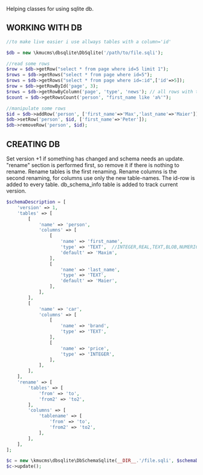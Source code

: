 Helping classes for using sqlite db.

## WORKING WITH DB

```php
//to make live easier i use allways tables with a column='id'

$db = new \kmucms\dbsqlite\DbSqlite('/path/to/file.sqli');

//read some rows
$row = $db->getRow("select * from page where id=5 limit 1");
$rows = $db->getRows("select * from page where id=5");
$rows = $db->getRows("select * from page where id=:id",['id'=>5]);
$row = $db->getRowById('page', 3);
$rows = $db->getRowByColumn('page', 'type', 'news'); // all rows with type='news'
$count = $db->getRowsCount('person', "first_name like 'a%'");

//manipulate some rows
$id = $db->addRow('person', ['first_name'=>'Max','last_name'=>'Maier']);
$db->setRow('person', $id, ['first_name'=>'Peter']);
$db->removeRow('person', $id);
```

## CREATING DB

Set version +1 if something has changed and schema needs an update.
"rename" section is performed first, so remove it if there is nothing to rename. 
Rename tables is the first renaming.
Rename columns is the second renaming, for columns use only the new table-names.
The id-row is added to every table.
db_schema_info table is added to track current version.

```php
$schemaDescription = [
    'version' => 1,
    'tables' => [
        [
            'name' => 'person',
            'columns' => [
                [
                    'name' => 'first_name',
                    'type' => 'TEXT',  //INTEGER,REAL,TEXT,BLOB,NUMERIC
                    'default' => 'Maxim',
                ],
                [
                    'name' => 'last_name',
                    'type' => 'TEXT',
                    'default' => 'Maier',
                ],
            ],
        ],
        [
            'name' => 'car',
            'columns' => [
                [
                    'name' => 'brand',
                    'type' => 'TEXT',
                ],
                [
                    'name' => 'price',
                    'type' => 'INTEGER',
                ],
            ],
        ],
    ],
    'rename' => [
        'tables' => [
            'from' => 'to',
            'from2' => 'to2',
        ],
        'columns' => [
            'tablename' => [
                'from' => 'to',
                'from2' => 'to2',
            ],
        ],
    ],
];

$c = new \kmucms\dbsqlite\DbSchemaSqlite(__DIR__.'/file.sqli', $schemaDescription);
$c->update();

```